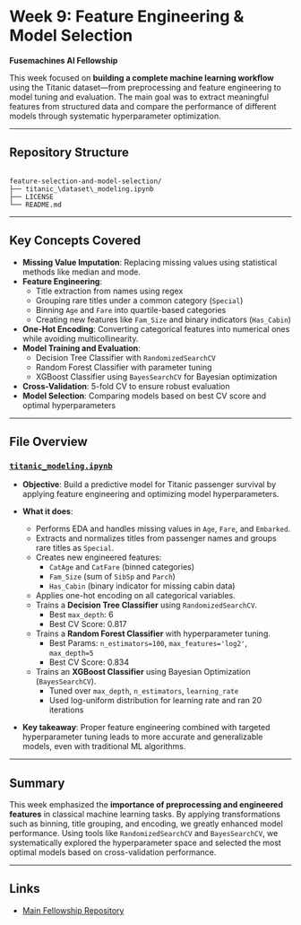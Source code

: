 # Week 9: Feature Engineering & Model Selection

**Fusemachines AI Fellowship**

This week focused on **building a complete machine learning workflow** using the Titanic dataset—from preprocessing and feature engineering to model tuning and evaluation. The main goal was to extract meaningful features from structured data and compare the performance of different models through systematic hyperparameter optimization.

---

## Repository Structure

```

feature-selection-and-model-selection/
├── titanic_\dataset\_modeling.ipynb
├── LICENSE
└── README.md

```

---

## Key Concepts Covered

* **Missing Value Imputation**: Replacing missing values using statistical methods like median and mode.
* **Feature Engineering**:
  - Title extraction from names using regex
  - Grouping rare titles under a common category (`Special`)
  - Binning `Age` and `Fare` into quartile-based categories
  - Creating new features like `Fam_Size` and binary indicators (`Has_Cabin`)
* **One-Hot Encoding**: Converting categorical features into numerical ones while avoiding multicollinearity.
* **Model Training and Evaluation**:
  - Decision Tree Classifier with `RandomizedSearchCV`
  - Random Forest Classifier with parameter tuning
  - XGBoost Classifier using `BayesSearchCV` for Bayesian optimization
* **Cross-Validation**: 5-fold CV to ensure robust evaluation
* **Model Selection**: Comparing models based on best CV score and optimal hyperparameters

---

## File Overview

### [`titanic_modeling.ipynb`](/notebooks/titanic_modeling.ipynb)

* **Objective**: Build a predictive model for Titanic passenger survival by applying feature engineering and optimizing model hyperparameters.

* **What it does**:

  * Performs EDA and handles missing values in `Age`, `Fare`, and `Embarked`.
  * Extracts and normalizes titles from passenger names and groups rare titles as `Special`.
  * Creates new engineered features:
    - `CatAge` and `CatFare` (binned categories)
    - `Fam_Size` (sum of `SibSp` and `Parch`)
    - `Has_Cabin` (binary indicator for missing cabin data)
  * Applies one-hot encoding on all categorical variables.
  * Trains a **Decision Tree Classifier** using `RandomizedSearchCV`.
    - Best `max_depth`: 6
    - Best CV Score: 0.817
  * Trains a **Random Forest Classifier** with hyperparameter tuning.
    - Best Params: `n_estimators=100`, `max_features='log2'`, `max_depth=5`
    - Best CV Score: 0.834
  * Trains an **XGBoost Classifier** using Bayesian Optimization (`BayesSearchCV`).
    - Tuned over `max_depth`, `n_estimators`, `learning_rate`
    - Used log-uniform distribution for learning rate and ran 20 iterations

* **Key takeaway**: Proper feature engineering combined with targeted hyperparameter tuning leads to more accurate and generalizable models, even with traditional ML algorithms.

---

## Summary

This week emphasized the **importance of preprocessing and engineered features** in classical machine learning tasks. By applying transformations such as binning, title grouping, and encoding, we greatly enhanced model performance. Using tools like `RandomizedSearchCV` and `BayesSearchCV`, we systematically explored the hyperparameter space and selected the most optimal models based on cross-validation performance.

---

## Links

* [Main Fellowship Repository](https://github.com/KushalRegmi61/AI_Fellowship_FuseMachines)


